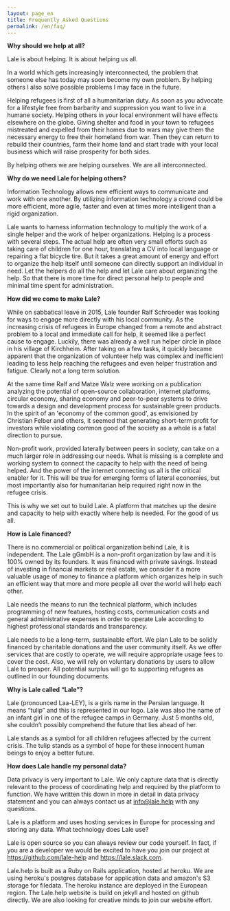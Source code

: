 ```yaml
---
layout: page_en
title: Frequently Asked Questions
permalink: /en/faq/
---
```

<style>.page-link.team { border-color:#FF7043; }</style>

<b>Why should we help at all?</b>

Lale is about helping. It is about helping us all. 

In a world which gets increasingly interconnected, the problem that someone else has today may soon become my own problem. By helping others I also solve possible problems I may face in the future. 

Helping refugees is first of all a humanitarian duty. As soon as you advocate for a lifestyle free from barbarity and suppression you want to live in a humane society. Helping others in your local environment will have effects elsewhere on the globe. Giving shelter and food in your town to refugees mistreated and expelled from their homes due to wars may give them the necessary energy to free their homeland from war. Then they can return to rebuild their countries, farm their home land and start trade with your local business which will raise prosperity for both sides.

By helping others we are helping ourselves. We are all interconnected. 

<b>Why do we need Lale for helping others?</b>

Information Technology allows new efficient ways to communicate and work with one another. By utilizing information technology a crowd could be more efficient, more agile, faster and even at times more intelligent than a rigid organization. 

Lale wants to harness information technology to multiply the work of a single helper and the work of helper organizations. Helping is a process with several steps. The actual help are often very small efforts such as taking care of children for one hour, translating a CV into local language or repairing a flat bicycle tire. But it takes a great amount of energy and effort to organize the help itself until someone can directly support an individual in need.  Let the helpers do all the help and let Lale care about organizing the help. So that there is more time for direct personal help to people and minimal time spent for administration.

<b>How did we come to make Lale?</b>

While on sabbatical leave in 2015, Lale founder Ralf Schroeder was looking for ways to engage more directly with his local community. As the increasing crisis of refugees in Europe changed from a remote and abstract problem to a local and immediate call for help, it seemed like a perfect cause to engage. Luckily, there was already a well run helper circle in place in his village of Kirchheim. After taking on a few tasks, it quickly became apparent that the organization of volunteer help was complex and inefficient leading to less help reaching the refugees and even helper frustration and fatigue. Clearly not a long term solution.

At the same time Ralf and Matze Walz were working on a publication analyzing the potential of open-source collaboration, internet platforms, circular economy, sharing economy and peer-to-peer systems to drive towards a design and development process for sustainable green products. In the spirit of an 'economy of the common good', as envisioned by Christian Felber and others, it seemed that generating short-term profit for investors while violating common good of the society as a whole is a fatal direction to pursue. 

Non-profit work, provided laterally between peers in society, can take on a much larger role in addressing our needs. What is missing is a complete and working system to connect the capacity to help with the need of being helped. And the power of the internet connecting us all is the critical enabler for it. This will be true for emerging forms of lateral economies, but most importantly also for humanitarian help required right now in the refugee crisis.

This is why we set out to build Lale. A platform that matches up the desire and capacity to help with exactly where help is needed. For the good of us all.

<b>How is Lale financed?</b>

There is no commercial or political organization behind Lale, it is independent. The Lale gGmbH is a non-profit organization by law and it is 100% owned by its founders. It was financed with private savings. Instead of investing in financial markets or real estate, we consider it a more valuable usage of money to finance a platform which organizes help in such an efficient way that more and more people all over the world will help each other. 

Lale needs the means to run the technical platform, which includes programming of new features, hosting costs, communication costs and general administrative expenses in order to operate Lale according to highest professional standards and transparency.

Lale needs to be a long-term, sustainable effort. We plan Lale to be solidly financed by charitable donations and the user community itself. As we offer services that are costly to operate, we will require appropriate usage fees to cover the cost. Also, we will rely on voluntary donations by users to allow Lale to prosper. All potential surplus will go to supporting refugees as outlined in our founding documents.
 

<b>Why is Lale called “Lale”?</b>

Lale (pronounced Laa-LEY), is a girls name in the Persian language. It means “tulip” and this is represented in our logo. Lale was also the name of an infant girl in one of the refugee camps in Germany. Just 5 months old, she couldn’t possibly comprehend the future that lies ahead of her.

Lale stands as a symbol for all children refugees affected by the current crisis. The tulip stands as a symbol of hope for these innocent human beings to enjoy a better future.

<b>How does Lale handle my personal data?</b>

Data privacy is very important to Lale. We only capture data that is directly relevant to the process of coordinating help and required by the platform to function. We have written this down in more in detail in data privacy statement and you can always contact us at info@lale.help with any questions.

Lale is a platform and uses hosting services in Europe for processing and storing any data.
What technology does Lale use?

Lale is open source so you can always review our code yourself. In fact, if you are a developer we would be excited to have you join our project at https://github.com/lale-help and https://lale.slack.com.

Lale.help is built as a Ruby on Rails application, hosted at heroku. We are using heroku's postgres database for application data and amazon's S3 storage for filedata. The heroku instance are deployed in the European region. The Lale.help website is build on jekyll and hosted on github directly. We are also looking for creative minds to join our website effort.
